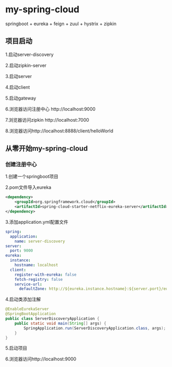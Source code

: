 # my-spring-cloud

springboot + eureka + feign + zuul + hystrix + zipkin

## 项目启动
1.启动server-discovery

2.启动zipkin-server

3.启动server

4.启动client

5.启动gateway

6.浏览器访问注册中心 http://localhost:9000

7.浏览器访问zipkin http://localhost:7000

8.浏览器访问http://localhost:8888/client/helloWorld


## 从零开始my-spring-cloud
### 创建注册中心

1.创建一个springboot项目

2.pom文件导入eureka
```xml
<dependency>
    <groupId>org.springframework.cloud</groupId>
    <artifactId>spring-cloud-starter-netflix-eureka-server</artifactId>
</dependency>
```

3.添加application.yml配置文件
```yaml
spring:
  application:
    name: server-discovery
server:
  port: 9000
eureka:
  instance:
    hostname: localhost
  client:
    register-with-eureka: false
    fetch-registry: false
    service-url:
      defaultZone: http://${eureka.instance.hostname}:${server.port}/eureka/
```

4.启动类添加注解
```java
@EnableEurekaServer
@SpringBootApplication
public class ServerDiscoveryApplication {
    public static void main(String[] args) {
        SpringApplication.run(ServerDiscoveryApplication.class, args);
    }
}
```

5.启动项目

6.浏览器访问http://localhost:9000
